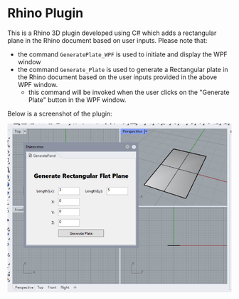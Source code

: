 # Rhino Plugin

This is a Rhino 3D plugin developed using C# which adds a rectangular plane in the Rhino document based on user inputs. Please note that:
- the command `GeneratePlate_WPF` is used to initiate and display the WPF window
- the command `Generate_Plate` is used to generate a Rectangular plate in the Rhino document based on the user inputs provided in the above WPF window.
    - this command will be invoked when the user clicks on the "Generate Plate" button in the WPF window.

Below is a screenshot of the plugin:

![Screenshot of the Rhino Plugin](./Plugin%20Screenshot.jpg)